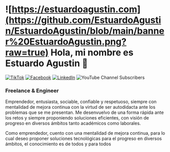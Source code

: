 # ![https://estuardoagustin.com](https://github.com/EstuardoAgustin/EstuardoAgustin/blob/main/banner%20EstuardoAgustin.png?raw=true) Hola, mi nombre es Estuardo Agustin  👋

[![TikTok](https://img.shields.io/badge/TikTok-@estuardoagustinm-69C9D0?style=for-the-badge&logo=tiktok&logoColor=white&labelColor=101010)](https://tiktok.com/@estuardoagustinm)
[![Facebook](https://img.shields.io/badge/Facebook-@Ing.EstuardoAgustin-1877F2?style=for-the-badge&logo=facebook&logoColor=white&labelColor=101010)](https://facebook.com/Ing.EstuardoAgustin)
[![LinkedIn](https://img.shields.io/badge/LinkedIn-estuardoagustin-0077B5?style=for-the-badge&logo=linkedin&logoColor=white&labelColor=101010)](https://www.linkedin.com/in/estuardoagustin)
![YouTube Channel Subscribers](https://img.shields.io/youtube/channel/subscribers/UCR6RBrpG07PktxwePmIy9Jw)



### Freelance &  Engineer



Emprendedor, entusiasta, sociable, confiable y respetuoso, siempre con mentalidad de mejora continua
con la virtud de ser autodidacta ante los problemas que se me presentan.
Me desenvuelvo de una forma rápida ante los retos y siempre proponiendo soluciones eficientes, con visión de progreso en diversos ámbitos tanto académicos como laborales.

Como emprendedor, cuento con una mentalidad de mejora continua, para lo cual deseo proponer soluciones tecnológicas para el progreso en diversos ámbitos, el conocimiento es de todos y para todos




<!--
**EstuardoAgustin/EstuardoAgustin** is a ✨ _special_ ✨ repository because its `README.md` (this file) appears on your GitHub profile.

Here are some ideas to get you started:

- 🔭 I’m currently working on ...
- 🌱 I’m currently learning ...
- 👯 I’m looking to collaborate on ...
- 🤔 I’m looking for help with ...
- 💬 Ask me about ...
- 📫 How to reach me: ...
- 😄 Pronouns: ...
- ⚡ Fun fact: ...
-->
